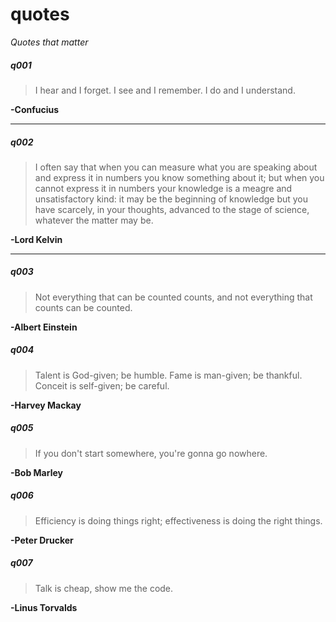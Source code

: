 quotes
======

*Quotes that matter*


##### q001
> I hear and I forget. I see and I remember. I do and I understand. 

**-Confucius**

---

##### q002
> I often say that when you can measure what you are speaking about and express it in numbers you know something about it; but when you cannot express it in numbers your knowledge is a meagre and unsatisfactory kind: it may be the beginning of knowledge but you have scarcely, in your thoughts, advanced to the stage of science, whatever the matter may be. 

**-Lord Kelvin**

---

##### q003
> Not everything that can be counted counts, and not everything that counts can be counted.

**-Albert Einstein**


##### q004
> Talent is God-given; be humble. Fame is man-given; be thankful. Conceit is self-given; be careful. 

**-Harvey Mackay**


##### q005
> If you don't start somewhere, you're gonna go nowhere.

**-Bob Marley**


##### q006
> Efficiency is doing things right;
> effectiveness is doing the right things.

**-Peter Drucker**


##### q007
> Talk is cheap, show me the code.

**-Linus Torvalds**


